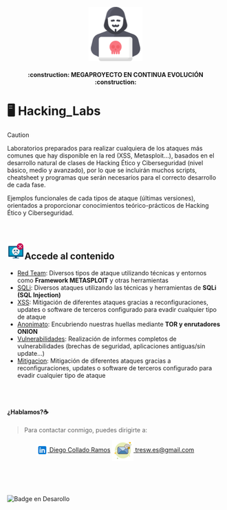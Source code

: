 <p align="center">
<picture>
  <source media="(prefers-color-scheme: dark)" srcset="/images/lab.png">
  <source media="(prefers-color-scheme: light)" srcset="/images/lab.png">
  <img alt="Hacking_Labs, más allá de la Ciberseguridad" src="/images/lab.png" width="25%">
</picture>
</p>

<h4 align="center">
:construction: <b>MEGAPROYECTO EN CONTINUA EVOLUCIÓN</b> :construction:
</h4>


# :desktop_computer:	Hacking_Labs 

> [!CAUTION]
> Laboratorios preparados para realizar cualquiera de los ataques más comunes que hay disponible en la red (XSS, Metasploit...), basados en el desarrollo natural de clases de Hacking Ético y Ciberseguridad (nivel básico, medio y avanzado), por lo que se incluirán muchos scripts, cheatsheet y programas que serán necesarios para el correcto desarrollo de cada fase.

Ejemplos funcionales de cada tipos de ataque (últimas versiones), orientados a proporcionar conocimientos teórico-prácticos de Hacking Ético y Ciberseguridad.

<br>

## <img alt="Hacking_Labs, más allá de la Ciberseguridad" src="/images/mal.png" width="8%">Accede al contenido 

- [Red Team](Red_Team): Diversos tipos de ataque utilizando técnicas y entornos como <b>Framework METASPLOIT</b> y otras herramientas
- [SQLi](SQLi): Diversos ataques utilizando las técnicas y herramientas de <b>SQLi (SQL Injection)</b>
- [XSS](XSS): Mitigación de diferentes ataques gracias a reconfiguraciones, updates o software de terceros configurado para evadir cualquier tipo de ataque
- [Anonimato](Anonimato): Encubriendo nuestras huellas mediante <b>TOR y enrutadores ONION</b>
- [Vulnerabilidades](Vulnerabilidades): Realización de informes completos de vulnerabilidades (brechas de seguridad, aplicaciones antiguas/sin update...)
- [Mitigacion](Mitigacion): Mitigación de diferentes ataques gracias a reconfiguraciones, updates o software de terceros configurado para evadir cualquier tipo de ataque

<br>
<br>

#### ¿Hablamos?☕️
> Para contactar conmigo, puedes dirigirte a: 

<p align="center">
<a href="https://linkedin.com/in/3wdiegocollado/" target="blank"><img align="center" src="images/linkedin.png" alt="Diego Collado Ramos"/> Diego Collado Ramos</a>        <a href="mailto:tresw.es@gmail.com " target="blank"><img align="center" src="images/email.png" alt="LinkedIn Diego Collado Ramos"/> tresw.es@gmail.com</a>
</p>

<br>
<br>
<br>

![Badge en Desarollo](https://img.shields.io/badge/STATUS-EN%20CONSTANTE%20DESAROLLO-green)